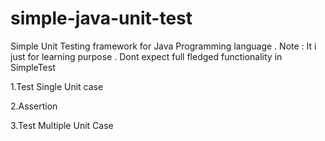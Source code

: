# simple-java-unit-test

Simple Unit Testing framework for Java Programming language . 
Note : It i just for learning purpose . Dont expect full fledged functionality in SimpleTest


1.Test Single Unit case 

2.Assertion 

3.Test Multiple Unit Case
